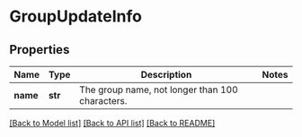 # GroupUpdateInfo

## Properties
Name | Type | Description | Notes
------------ | ------------- | ------------- | -------------
**name** | **str** | The group name, not longer than 100 characters. | 

[[Back to Model list]](../README.md#documentation-for-models) [[Back to API list]](../README.md#documentation-for-api-endpoints) [[Back to README]](../README.md)


